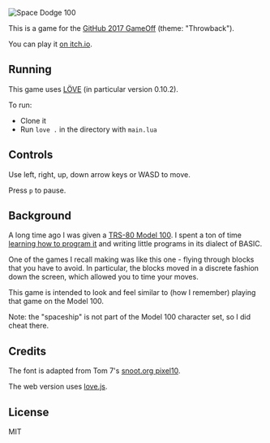 ![Space Dodge 100](https://img.itch.zone/aW1nLzkzMTU0OS5wbmc=/original/hmMlZ2.png)

This is a game for the [GitHub 2017 GameOff](https://itch.io/jam/game-off-2017) (theme: "Throwback").

You can play it [on itch.io](https://presidentbeef.itch.io/space-dodge-100).

## Running

This game uses [LÖVE](https://love2d.org/) (in particular version 0.10.2).

To run:

* Clone it
* Run `love .` in the directory with `main.lua`

## Controls

Use left, right, up, down arrow keys or WASD to move.

Press `p` to pause.

## Background

A long time ago I was given a [TRS-80 Model 100](https://en.wikipedia.org/wiki/TRS-80_Model_100).
I spent a ton of time [learning how to program it](https://twitter.com/presidentbeef/status/879844518987571200) and writing little programs in its dialect of BASIC.

One of the games I recall making was like this one - flying through blocks that you have to avoid. In particular, the blocks moved in a discrete fashion down the screen, which allowed you to time your moves.

This game is intended to look and feel similar to (how I remember) playing that game on the Model 100.

Note: the "spaceship" is not part of the Model 100 character set, so I did cheat there.

## Credits

The font is adapted from Tom 7's [snoot.org pixel10](http://fonts.tom7.com/fonts98.html). 

The web version uses [love.js](https://github.com/TannerRogalsky/love.js/).

## License

MIT
